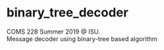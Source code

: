 # binary_tree_decoder
COMS 228 Summer 2019 @ ISU.  
Message decoder using binary-tree based algorithm

